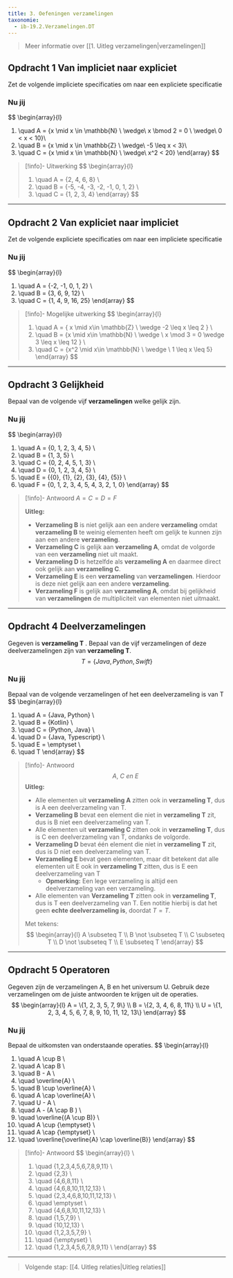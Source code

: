 ```yaml
---
title: 3. Oefeningen verzamelingen
taxonomie:
  - ib-19.2.Verzamelingen.DT
---
```


> Meer informatie over [[1. Uitleg verzamelingen|verzamelingen]]

## Opdracht 1 Van impliciet naar expliciet
Zet de volgende impliciete specificaties om naar een expliciete specificatie

### Nu jij
$$
\begin{array}{l}
1. \quad A = \{x \mid x \in \mathbb{N} \ \wedge\ x \bmod 2 = 0 \ \wedge\ 0 < x < 10\}\\
2. \quad B = \{x \mid x \in \mathbb{Z} \ \wedge\ -5 \leq x < 3\}\\
3. \quad C = \{x \mid x \in \mathbb{N} \ \wedge\ x^2 < 20\}
\end{array}
$$

> [!info]- Uitwerking
> $$
> \begin{array}{l}
> 1. \quad A = \{2, 4, 6, 8\} \\
> 2. \quad B = \{-5, -4, -3, -2, -1, 0, 1, 2\}  \\
> 3. \quad C = \{1, 2, 3, 4\}
> \end{array}
> $$

---

## Opdracht 2 Van expliciet naar impliciet
Zet de volgende expliciete specificaties om naar een impliciete specificatie

### Nu jij
$$
\begin{array}{l}
 1. \quad A = \{-2, -1, 0, 1, 2\} \\
 2. \quad B = \{3, 6, 9, 12\} \\
 3. \quad C = \{1, 4, 9, 16, 25\} 
\end{array}
$$

> [!info]- Mogelijke uitwerking
> $$
> \begin{array}{l}
> 1. \quad A = \{ x \mid x\in \mathbb{Z} \ \wedge -2 \leq x \leq 2 \} \\
> 2. \quad B = \{x \mid x\in \mathbb{N} \ \wedge \ x \mod 3 = 0 \wedge 3 \leq x \leq 12 \} \\
> 3. \quad C = \{x^2 \mid x\in \mathbb{N} \ \wedge \ 1 \leq x \leq 5\}
\end{array}
> $$

---

## Opdracht 3 Gelijkheid
Bepaal van de volgende vijf **verzamelingen** welke gelijk zijn.

### Nu jij
$$
\begin{array}{l}
 1. \quad A = \{0, 1, 2, 3, 4, 5\} \\
 2. \quad B = \{1, 3, 5\} \\
 3. \quad C = \{0, 2, 4, 5, 1, 3\}  \\
 4. \quad D = \{0, 1, 2, 3, 4, 5\} \\
 5. \quad E = \{\{0\}, \{1\}, \{2\}, \{3\}, \{4\}, \{5\}\} \\
 6. \quad F = \{0, 1, 2, 3, 4, 5, 4, 3, 2, 1, 0\} 
\end{array}
$$

> [!info]- Antwoord
> $A = C = D = F$
> 
> **Uitleg:** 
> - **Verzameling B** is niet gelijk aan een andere **verzameling** omdat **verzameling B** te weinig elementen heeft om gelijk te kunnen zijn aan een andere **verzameling**. 
> - **Verzameling C** is gelijk aan **verzameling A**, omdat de volgorde van een **verzameling** niet uit maakt.
> - **Verzameling D** is hetzelfde als **verzameling A** en daarmee direct ook gelijk aan **verzameling C**.
> - **Verzameling E** is een **verzameling** van **verzamelingen**. Hierdoor is deze niet gelijk aan een andere **verzameling**.
> - **Verzameling F** is gelijk aan **verzameling A**, omdat bij gelijkheid van **verzamelingen** de multipliciteit van elementen niet uitmaakt.

---

## Opdracht 4 Deelverzamelingen
Gegeven is **verzameling T** . Bepaal van de vijf verzamelingen of deze deelverzamelingen zijn van **verzameling T**. 
$$T = \{Java, Python, Swift\}$$
### Nu jij
Bepaal van de volgende verzamelingen of het een deelverzameling is van T
$$
\begin{array}{l}
1. \quad A = \{Java, Python\} \\
2. \quad B = \{Kotlin\} \\
3. \quad C = \{Python, Java\} \\ 
4. \quad D = \{Java, Typescript\} \\
5. \quad E = \emptyset \\
6. \quad T
\end{array}
$$

> [!info]- Antwoord
> $$ A, \ C \ en \ E $$
> **Uitleg:**
> - Alle elementen uit **verzameling A** zitten ook in **verzameling T**, dus is A een deelverzameling van T.
> - **Verzameling B** bevat een element die niet in **verzameling T** zit, dus is B niet een deelverzameling van T.
> - Alle elementen uit **verzameling C** zitten ook in **verzameling T**,  dus is C een deelverzameling van T, ondanks de volgorde.
> - **Verzameling D** bevat één element die niet in **verzameling T** zit, dus is D niet een deelverzameling van T.
> - **Verzameling E** bevat geen elementen, maar dit betekent dat alle elementen uit E ook in **verzameling T** zitten, dus is E een deelverzameling van T
> 	-  **Opmerking:** Een lege verzameling is altijd een deelverzameling van een verzameling.
> - Alle elementen van **Verzameling T** zitten ook in **verzameling T**, dus is T een deelverzameling van T. Een notitie hierbij is dat het geen **echte deelverzameling is**, doordat $T = T$.
> 
> Met tekens: 
> $$
> \begin{array}{l}
> A \subseteq T \\
> B \not \subseteq T \\ 
> C \subseteq T \\ 
> D \not \subseteq T \\ 
> E \subseteq T
> \end{array}
> $$

---

## Opdracht 5 Operatoren
Gegeven zijn de verzamelingen A, B en het universum U. Gebruik deze verzamelingen om de juiste antwoorden te krijgen uit de operaties.
$$
\begin{array}{l}
A = \{1, 2, 3, 5, 7, 9\} \\
B = \{2, 3, 4, 6, 8, 11\} \\
U = \{1, 2, 3, 4, 5, 6, 7, 8, 9, 10, 11, 12, 13\}
\end{array}
$$

### Nu jij
Bepaal de uitkomsten van onderstaande operaties.
$$
\begin{array}{l}
1. \quad A \cup B \\
2. \quad A \cap B \\
3. \quad B - A \\
4. \quad \overline{A} \\
5. \quad B \cup \overline{A} \\
6. \quad A \cap \overline{A} \\
7. \quad U - A \\
8. \quad A - (A \cap B ) \\
9. \quad \overline{(A \cup B)} \\
10. \quad A \cup {\emptyset} \\
11. \quad A \cap {\emptyset} \\
12. \quad \overline{\overline{A} \cap \overline{B}}
\end{array}
$$

> [!info]- Antwoord
> $$
> \begin{array}{l} \\
> 1. \quad \{1,2,3,4,5,6,7,8,9,11\} \\
> 2. \quad \{2,3\} \\
> 3. \quad \{4,6,8,11\} \\
> 4. \quad \{4,6,8,10,11,12,13\} \\
> 5. \quad \{2,3,4,6,8,10,11,12,13\} \\
> 6. \quad \emptyset \\ 
> 7. \quad \{4,6,8,10,11,12,13\} \\
> 8. \quad \{1,5,7,9\} \\
> 9. \quad \{10,12,13\} \\
> 10. \quad \{1,2,3,5,7,9\} \\ 
> 11. \quad {\emptyset} \\
> 12. \quad \{1,2,3,4,5,6,7,8,9,11\} \\
> \end{array}
> $$

---

> Volgende stap: [[4. Uitleg relaties|Uitleg relaties]]
